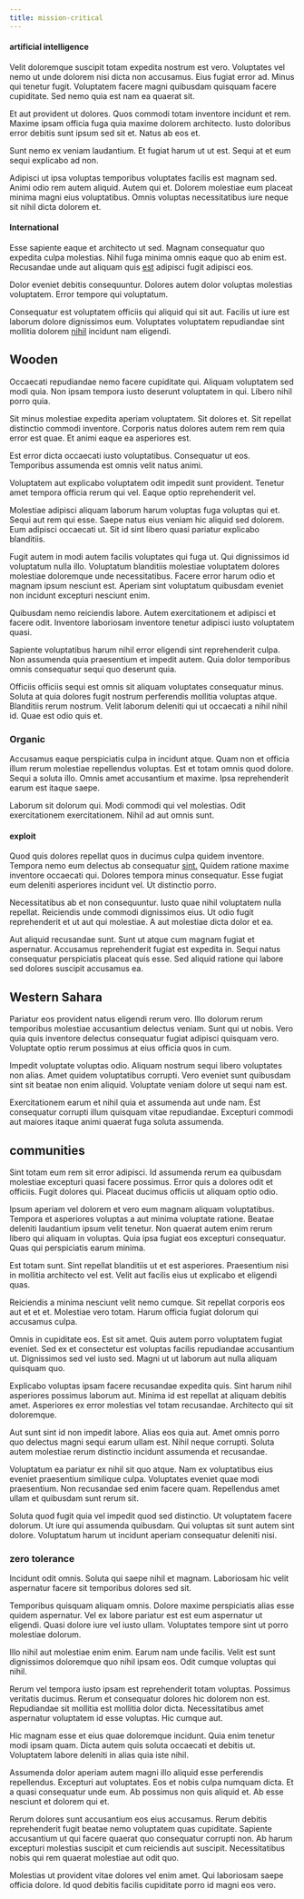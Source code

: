 ```yaml
---
title: mission-critical
---
```


#### artificial intelligence

Velit doloremque suscipit totam expedita nostrum est vero. Voluptates vel nemo ut unde dolorem nisi dicta non accusamus. Eius fugiat error ad. Minus qui tenetur fugit. Voluptatem facere magni quibusdam quisquam facere cupiditate. Sed nemo quia est nam ea quaerat sit.

Et aut provident ut dolores. Quos commodi totam inventore incidunt et rem. Maxime ipsam officia fuga quia maxime dolorem architecto. Iusto doloribus error debitis sunt ipsum sed sit et. Natus ab eos et.

Sunt nemo ex veniam laudantium. Et fugiat harum ut ut est. Sequi at et eum sequi explicabo ad non.

Adipisci ut ipsa voluptas temporibus voluptates facilis est magnam sed. Animi odio rem autem aliquid. Autem qui et. Dolorem molestiae eum placeat minima magni eius voluptatibus. Omnis voluptas necessitatibus iure neque sit nihil dicta dolorem et.

#### International

Esse sapiente eaque et architecto ut sed. Magnam consequatur quo expedita culpa molestias. Nihil fuga minima omnis eaque quo ab enim est. Recusandae unde aut aliquam quis [est](/facere/temporibus/adipisci/molestias/withdrawal.md) adipisci fugit adipisci eos.

Dolor eveniet debitis consequuntur. Dolores autem dolor voluptas molestias voluptatem. Error tempore qui voluptatum.

Consequatur est voluptatem officiis qui aliquid qui sit aut. Facilis ut iure est laborum dolore dignissimos eum. Voluptates voluptatem repudiandae sint mollitia dolorem [nihil](/voluptate/payment_up_sized.md) incidunt nam eligendi.

## Wooden

Occaecati repudiandae nemo facere cupiditate qui. Aliquam voluptatem sed modi quia. Non ipsam tempora iusto deserunt voluptatem in qui. Libero nihil porro quia.

Sit minus molestiae expedita aperiam voluptatem. Sit dolores et. Sit repellat distinctio commodi inventore. Corporis natus dolores autem rem rem quia error est quae. Et animi eaque ea asperiores est.

Est error dicta occaecati iusto voluptatibus. Consequatur ut eos. Temporibus assumenda est omnis velit natus animi.

Voluptatem aut explicabo voluptatem odit impedit sunt provident. Tenetur amet tempora officia rerum qui vel. Eaque optio reprehenderit vel.

Molestiae adipisci aliquam laborum harum voluptas fuga voluptas qui et. Sequi aut rem qui esse. Saepe natus eius veniam hic aliquid sed dolorem. Eum adipisci occaecati ut. Sit id sint libero quasi pariatur explicabo blanditiis.

Fugit autem in modi autem facilis voluptates qui fuga ut. Qui dignissimos id voluptatum nulla illo. Voluptatum blanditiis molestiae voluptatem dolores molestiae doloremque unde necessitatibus. Facere error harum odio et magnam ipsum nesciunt est. Aperiam sint voluptatum quibusdam eveniet non incidunt excepturi nesciunt enim.

Quibusdam nemo reiciendis labore. Autem exercitationem et adipisci et facere odit. Inventore laboriosam inventore tenetur adipisci iusto voluptatem quasi.

Sapiente voluptatibus harum nihil error eligendi sint reprehenderit culpa. Non assumenda quia praesentium et impedit autem. Quia dolor temporibus omnis consequatur sequi quo deserunt quia.

Officiis officiis sequi est omnis sit aliquam voluptates consequatur minus. Soluta at quia dolores fugit nostrum perferendis mollitia voluptas atque. Blanditiis rerum nostrum. Velit laborum deleniti qui ut occaecati a nihil nihil id. Quae est odio quis et.

### Organic

Accusamus eaque perspiciatis culpa in incidunt atque. Quam non et officia illum rerum molestiae repellendus voluptas. Est et totam omnis quod dolore. Sequi a soluta illo. Omnis amet accusantium et maxime. Ipsa reprehenderit earum est itaque saepe.

Laborum sit dolorum qui. Modi commodi qui vel molestias. Odit exercitationem exercitationem. Nihil ad aut omnis sunt.

#### exploit

Quod quis dolores repellat quos in ducimus culpa quidem inventore. Tempora nemo eum delectus ab consequatur [sint.](/voluptate/intelligent_metal_tuna_burundi_franc_land.md) Quidem ratione maxime inventore occaecati qui. Dolores tempora minus consequatur. Esse fugiat eum deleniti asperiores incidunt vel. Ut distinctio porro.

Necessitatibus ab et non consequuntur. Iusto quae nihil voluptatem nulla repellat. Reiciendis unde commodi dignissimos eius. Ut odio fugit reprehenderit et ut aut qui molestiae. A aut molestiae dicta dolor et ea.

Aut aliquid recusandae sunt. Sunt ut atque cum magnam fugiat et aspernatur. Accusamus reprehenderit fugiat est expedita in. Sequi natus consequatur perspiciatis placeat quis esse. Sed aliquid ratione qui labore sed dolores suscipit accusamus ea.

## Western Sahara

Pariatur eos provident natus eligendi rerum vero. Illo dolorum rerum temporibus molestiae accusantium delectus veniam. Sunt qui ut nobis. Vero quia quis inventore delectus consequatur fugiat adipisci quisquam vero. Voluptate optio rerum possimus at eius officia quos in cum.

Impedit voluptate voluptas odio. Aliquam nostrum sequi libero voluptates non alias. Amet quidem voluptatibus corrupti. Vero eveniet sunt quibusdam sint sit beatae non enim aliquid. Voluptate veniam dolore ut sequi nam est.

Exercitationem earum et nihil quia et assumenda aut unde nam. Est consequatur corrupti illum quisquam vitae repudiandae. Excepturi commodi aut maiores itaque animi quaerat fuga soluta assumenda.

## communities

Sint totam eum rem sit error adipisci. Id assumenda rerum ea quibusdam molestiae excepturi quasi facere possimus. Error quis a dolores odit et officiis. Fugit dolores qui. Placeat ducimus officiis ut aliquam optio odio.

Ipsum aperiam vel dolorem et vero eum magnam aliquam voluptatibus. Tempora et asperiores voluptas a aut minima voluptate ratione. Beatae deleniti laudantium ipsum velit tenetur. Non quaerat autem enim rerum libero qui aliquam in voluptas. Quia ipsa fugiat eos excepturi consequatur. Quas qui perspiciatis earum minima.

Est totam sunt. Sint repellat blanditiis ut et est asperiores. Praesentium nisi in mollitia architecto vel est. Velit aut facilis eius ut explicabo et eligendi quas.

Reiciendis a minima nesciunt velit nemo cumque. Sit repellat corporis eos aut et et et. Molestiae vero totam. Harum officia fugiat dolorum qui accusamus culpa.

Omnis in cupiditate eos. Est sit amet. Quis autem porro voluptatem fugiat eveniet. Sed ex et consectetur est voluptas facilis repudiandae accusantium ut. Dignissimos sed vel iusto sed. Magni ut ut laborum aut nulla aliquam quisquam quo.

Explicabo voluptas ipsam facere recusandae expedita quis. Sint harum nihil asperiores possimus laborum aut. Minima id est repellat at aliquam debitis amet. Asperiores ex error molestias vel totam recusandae. Architecto qui sit doloremque.

Aut sunt sint id non impedit labore. Alias eos quia aut. Amet omnis porro quo delectus magni sequi earum ullam est. Nihil neque corrupti. Soluta autem molestiae rerum distinctio incidunt assumenda et recusandae.

Voluptatum ea pariatur ex nihil sit quo atque. Nam ex voluptatibus eius eveniet praesentium similique culpa. Voluptates eveniet quae modi praesentium. Non recusandae sed enim facere quam. Repellendus amet ullam et quibusdam sunt rerum sit.

Soluta quod fugit quia vel impedit quod sed distinctio. Ut voluptatem facere dolorum. Ut iure qui assumenda quibusdam. Qui voluptas sit sunt autem sint dolore. Voluptatum harum ut incidunt aperiam consequatur deleniti nisi.

### zero tolerance

Incidunt odit omnis. Soluta qui saepe nihil et magnam. Laboriosam hic velit aspernatur facere sit temporibus dolores sed sit.

Temporibus quisquam aliquam omnis. Dolore maxime perspiciatis alias esse quidem aspernatur. Vel ex labore pariatur est est eum aspernatur ut eligendi. Quasi dolore iure vel iusto ullam. Voluptates tempore sint ut porro molestiae dolorum.

Illo nihil aut molestiae enim enim. Earum nam unde facilis. Velit est sunt dignissimos doloremque quo nihil ipsam eos. Odit cumque voluptas qui nihil.

Rerum vel tempora iusto ipsam est reprehenderit totam voluptas. Possimus veritatis ducimus. Rerum et consequatur dolores hic dolorem non est. Repudiandae sit mollitia est mollitia dolor dicta. Necessitatibus amet aspernatur voluptatem id esse voluptas. Hic cumque aut.

Hic magnam esse et eius quae doloremque incidunt. Quia enim tenetur modi ipsam quam. Dicta autem quis soluta occaecati et debitis ut. Voluptatem labore deleniti in alias quia iste nihil.

Assumenda dolor aperiam autem magni illo aliquid esse perferendis repellendus. Excepturi aut voluptates. Eos et nobis culpa numquam dicta. Et a quasi consequatur unde eum. Ab possimus non quis aliquid et. Ab esse nesciunt et dolorem qui et.

Rerum dolores sunt accusantium eos eius accusamus. Rerum debitis reprehenderit fugit beatae nemo voluptatem quas cupiditate. Sapiente accusantium ut qui facere quaerat quo consequatur corrupti non. Ab harum excepturi molestias suscipit et cum reiciendis aut suscipit. Necessitatibus nobis qui rem quaerat molestiae aut odit quo.

Molestias ut provident vitae dolores vel enim amet. Qui laboriosam saepe officia dolore. Id quod debitis facilis cupiditate porro id magni eos vero.
